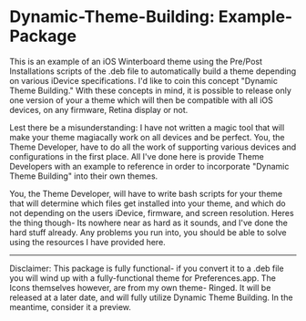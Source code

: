 Dynamic-Theme-Building: Example-Package
=======================================

This is an example of an iOS Winterboard theme using the Pre/Post Installations scripts of the .deb file to automatically build a theme depending on various iDevice specifications. I'd like to coin this concept "Dynamic Theme Building." With these concepts in mind, it is possible to release only one version of your a theme which will then be compatible with all iOS devices, on any firmware, Retina display or not.

Lest there be a misunderstanding: I have not written a magic tool that will make your theme magiacally work on all devices and be perfect. You, the Theme Developer, have to do all the work of supporting various devices and configurations in the first place. All I've done here is provide Theme Developers with an example to reference in order to incorporate "Dynamic Theme Building" into their own themes.

You, the Theme Developer, will have to write bash scripts for your theme that will determine which files get installed into your theme, and which do not depending on the users iDevice, firmware, and screen resolution. Heres the thing though- Its nowhere near as hard as it sounds, and I've done the hard stuff already. Any problems you run into, you should be able to solve using the resources I have provided here.
***
Disclaimer: This package is fully functional- if you convert it to a .deb file you will wind up with a fully-functional theme for Preferences.app. The Icons themselves however, are from my own theme- Ringed. It will be released at a later date, and will fully utilize Dynamic Theme Building. In the meantime, consider it a preview. 
